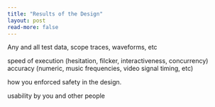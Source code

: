 ```yaml
---
title: "Results of the Design"
layout: post
read-more: false
---
```


Any and all test data, scope traces, waveforms, etc

speed of execution (hesitation, filcker, interactiveness, concurrency)
accuracy (numeric, music frequencies, video signal timing, etc)

how you enforced safety in the design.

usability by you and other people